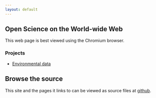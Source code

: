 ```yaml
---
layout: default
---
```

## Open Science on the World-wide Web

This web page is best viewed using the Chromium browser.  


### Projects

* [Environmental data](https://StephenMottyNRC.github.io/aboutEarth)

## Browse the source

This site and the pages it links to can be viewed as source files at [github](https://github.com/StephenMottyNRC/StephenMottyNRC.github.io). 

